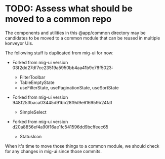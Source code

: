 # TODO: Assess what should be moved to a common repo

The components and utilities in this @app/common directory may be candidates to be moved to a common module that can be reused in multiple konveyor UIs.

The following stuff is duplicated from mig-ui for now:

- Forked from mig-ui version 03f2dd27df7ce23519a5950bb4aa41b9c78f5023:

  - FilterToolbar
  - TableEmptyState
  - useFilterState, usePaginationState, useSortState

- Forked from mig-ui version 948f253baca03445d91bb28f9d9e616959b24fa1

  - SimpleSelect

- Forked from mig-ui version d20a8856ef4a90f16ae1fc541596dd9bcffeec65

  - StatusIcon

When it's time to move those things to a common module, we should check for any changes in mig-ui since those commits.
